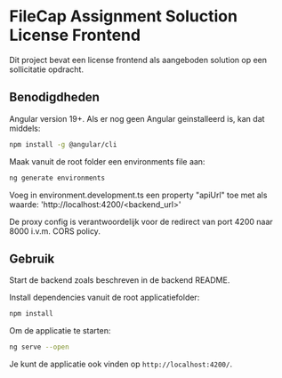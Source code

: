 # FileCap Assignment Soluction License Frontend

Dit project bevat een license frontend als aangeboden solution op een sollicitatie opdracht.

## Benodigdheden

Angular version 19+. Als er nog geen Angular geinstalleerd is, kan dat middels:

```bash
npm install -g @angular/cli
```

Maak vanuit de root folder een environments file aan:

```bash
ng generate environments
```

Voeg in environment.development.ts een property "apiUrl" toe met als waarde:
'http://localhost:4200/<backend_url>'

De proxy config is verantwoordelijk voor de redirect van port 4200 naar 8000 i.v.m. CORS policy.

## Gebruik

Start de backend zoals beschreven in de backend README.

Install dependencies vanuit de root applicatiefolder:

```bash
npm install
```

Om de applicatie te starten:

```bash
ng serve --open
```

Je kunt de applicatie ook vinden op `http://localhost:4200/`.
